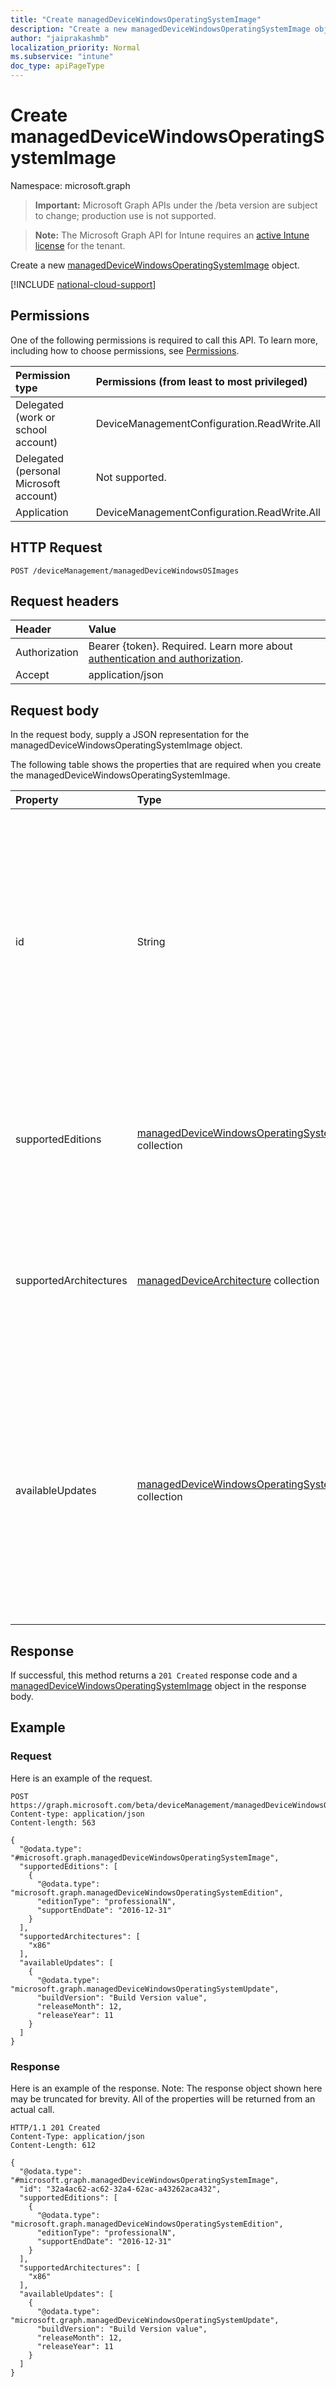 ```yaml
---
title: "Create managedDeviceWindowsOperatingSystemImage"
description: "Create a new managedDeviceWindowsOperatingSystemImage object."
author: "jaiprakashmb"
localization_priority: Normal
ms.subservice: "intune"
doc_type: apiPageType
---
```


# Create managedDeviceWindowsOperatingSystemImage

Namespace: microsoft.graph

> **Important:** Microsoft Graph APIs under the /beta version are subject to change; production use is not supported.

> **Note:** The Microsoft Graph API for Intune requires an [active Intune license](https://go.microsoft.com/fwlink/?linkid=839381) for the tenant.

Create a new [managedDeviceWindowsOperatingSystemImage](../resources/intune-osprovisioninggraphservice-manageddevicewindowsoperatingsystemimage.md) object.

[!INCLUDE [national-cloud-support](../../includes/all-clouds.md)]

## Permissions
One of the following permissions is required to call this API. To learn more, including how to choose permissions, see [Permissions](/graph/permissions-reference).

|Permission type|Permissions (from least to most privileged)|
|:---|:---|
|Delegated (work or school account)|DeviceManagementConfiguration.ReadWrite.All|
|Delegated (personal Microsoft account)|Not supported.|
|Application|DeviceManagementConfiguration.ReadWrite.All|

## HTTP Request
<!-- {
  "blockType": "ignored"
}
-->
``` http
POST /deviceManagement/managedDeviceWindowsOSImages
```

## Request headers
|Header|Value|
|:---|:---|
|Authorization|Bearer {token}. Required. Learn more about [authentication and authorization](/graph/auth/auth-concepts).|
|Accept|application/json|

## Request body
In the request body, supply a JSON representation for the managedDeviceWindowsOperatingSystemImage object.

The following table shows the properties that are required when you create the managedDeviceWindowsOperatingSystemImage.

|Property|Type|Description|
|:---|:---|:---|
|id|String|Indicates the unique identifier of the Operating System Image metadata, example: 'Windows 11 22H1'. This specifies a unique Windows product version, which in turn can have multiple quality/security updates available. Supports: $filter, $select, $top, $orderBy, $skip. Read-only.|
|supportedEditions|[managedDeviceWindowsOperatingSystemEdition](../resources/intune-osprovisioninggraphservice-manageddevicewindowsoperatingsystemedition.md) collection|Indicates the list of editions supported by the image along with their support dates. Supports: $filter, $select, $top, $skip. Read-only.|
|supportedArchitectures|[managedDeviceArchitecture](../resources/intune-shared-manageddevicearchitecture.md) collection|Indicates the list of architectures supported by the image. E.g. \['ARM64','X86'\]. Supports: $filter, $select, $top, $skip. Read-only. Possible values are: `unknown`, `x86`, `x64`, `arm`, `arM64`.|
|availableUpdates|[managedDeviceWindowsOperatingSystemUpdate](../resources/intune-osprovisioninggraphservice-manageddevicewindowsoperatingsystemupdate.md) collection|Indicates the available Quality/Security updates for a specific Windows product version (example: Windows 11 22H1), for upto last 3 Patch Tuesdays . This value in the API response would be updated 2-3 days after every Patch Tuesday. Supports: $filter, $select, $top, $skip. Read-only.|



## Response
If successful, this method returns a `201 Created` response code and a [managedDeviceWindowsOperatingSystemImage](../resources/intune-osprovisioninggraphservice-manageddevicewindowsoperatingsystemimage.md) object in the response body.

## Example

### Request
Here is an example of the request.
``` http
POST https://graph.microsoft.com/beta/deviceManagement/managedDeviceWindowsOSImages
Content-type: application/json
Content-length: 563

{
  "@odata.type": "#microsoft.graph.managedDeviceWindowsOperatingSystemImage",
  "supportedEditions": [
    {
      "@odata.type": "microsoft.graph.managedDeviceWindowsOperatingSystemEdition",
      "editionType": "professionalN",
      "supportEndDate": "2016-12-31"
    }
  ],
  "supportedArchitectures": [
    "x86"
  ],
  "availableUpdates": [
    {
      "@odata.type": "microsoft.graph.managedDeviceWindowsOperatingSystemUpdate",
      "buildVersion": "Build Version value",
      "releaseMonth": 12,
      "releaseYear": 11
    }
  ]
}
```

### Response
Here is an example of the response. Note: The response object shown here may be truncated for brevity. All of the properties will be returned from an actual call.
``` http
HTTP/1.1 201 Created
Content-Type: application/json
Content-Length: 612

{
  "@odata.type": "#microsoft.graph.managedDeviceWindowsOperatingSystemImage",
  "id": "32a4ac62-ac62-32a4-62ac-a43262aca432",
  "supportedEditions": [
    {
      "@odata.type": "microsoft.graph.managedDeviceWindowsOperatingSystemEdition",
      "editionType": "professionalN",
      "supportEndDate": "2016-12-31"
    }
  ],
  "supportedArchitectures": [
    "x86"
  ],
  "availableUpdates": [
    {
      "@odata.type": "microsoft.graph.managedDeviceWindowsOperatingSystemUpdate",
      "buildVersion": "Build Version value",
      "releaseMonth": 12,
      "releaseYear": 11
    }
  ]
}
```